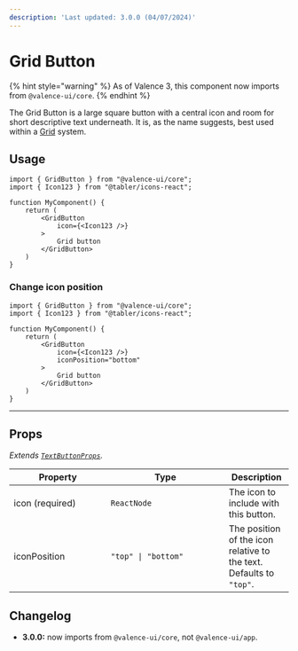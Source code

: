 ```yaml
---
description: 'Last updated: 3.0.0 (04/07/2024)'
---
```


# Grid Button

{% hint style="warning" %}
As of Valence 3, this component now imports from `@valence-ui/core`.
{% endhint %}

The Grid Button is a large square button with a central icon and room for short descriptive text underneath. It is, as the name suggests, best used within a [Grid](../layout/grid.md) system.

## Usage

```tsx
import { GridButton } from "@valence-ui/core";
import { Icon123 } from "@tabler/icons-react";

function MyComponent() { 
    return ( 
        <GridButton
            icon={<Icon123 />}
        >
            Grid button
        </GridButton>
    )
}
```

### Change icon position

```tsx
import { GridButton } from "@valence-ui/core";
import { Icon123 } from "@tabler/icons-react";

function MyComponent() { 
    return ( 
        <GridButton
            icon={<Icon123 />}
            iconPosition="bottom"
        >
            Grid button
        </GridButton>
    )
}
```

***

## Props

_Extends_ [_`TextButtonProps`_](text-button.md#props)_._

<table data-full-width="true"><thead><tr><th width="159">Property</th><th width="197">Type</th><th>Description</th></tr></thead><tbody><tr><td>icon (required)</td><td><code>ReactNode</code></td><td>The icon to include with this button.</td></tr><tr><td>iconPosition</td><td><code>"top" | "bottom"</code></td><td>The position of the icon relative to the text. Defaults to <code>"top"</code>.</td></tr></tbody></table>

## Changelog

* **3.0.0:** now imports from `@valence-ui/core`, not `@valence-ui/app`.
